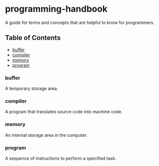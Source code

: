 # programming-handbook

A guide for terms and concepts that are helpful to know for programmers.

## Table of Contents
- [buffer](#buffer)
- [compiler](#compiler)
- [memory](#memory)
- [program](#program)

### buffer
A temporary storage area.

### compiler
A program that translates source code into machine code.

### memory
An internal storage area in the computer.

### program
A sequence of instructions to perform a specified task.
